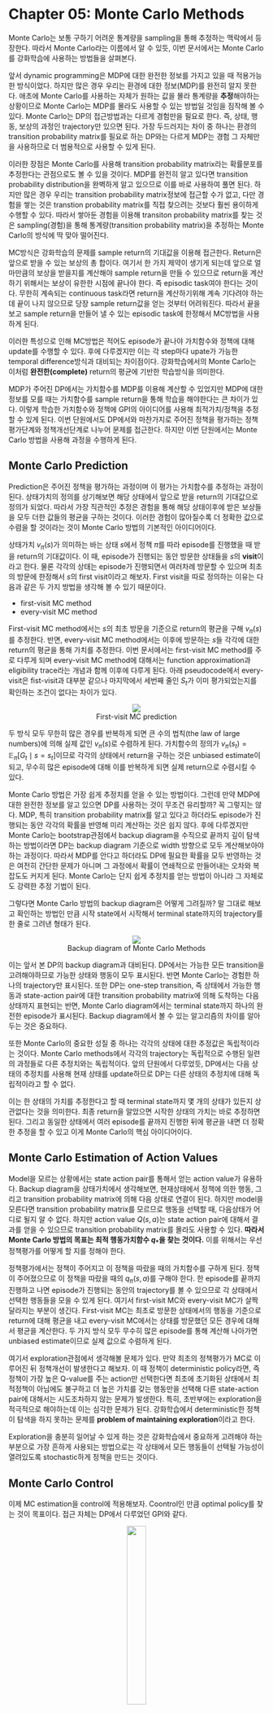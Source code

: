 # Chapter 05: Monte Carlo Methods

Monte Carlo는 보통 구하기 어려운 통계량을 sampling을 통해 추정하는 맥락에서 등장한다. 따라서 Monte Carlo라는 이름에서 알 수 있듯, 이번 문서에서는 Monte Carlo를 강화학습에 사용하는 방법들을 살펴본다.

앞서 dynamic programming은 MDP에 대한 완전한 정보를 가지고 있을 때 적용가능한 방식이었다. 하지만 많은 경우 우리는 환경에 대한 정보(MDP)를 완전히 알지 못한다. 애초에 Monte Carlo를 사용하는 자체가 원하는 값을 몰라 통계량을 **추정**해야하는 상황이므로 Monte Carlo는 MDP를 몰라도 사용할 수 있는 방법일 것임을 짐작해 볼 수 있다. Monte Carlo는 DP의 접근방법과는 다르게 경험만을 필요로 한다. 즉, 상태, 행동, 보상의 과정인 trajectory만 있으면 된다. 가장 두드러지는 차이 중 하나는 환경의 transition probability matrix를 필요로 하는 DP와는 다르게 MDP는 경험 그 자체만을 사용하므로 더 범용적으로 사용할 수 있게 된다.

이러한 장점은 Monte Carlo를 사용해 transition probability matrix라는 확률분포를 추정한다는 관점으로도 볼 수 있을 것이다. MDP를 완전히 알고 있다면 transition probability distribution을 완벽하게 알고 있으므로 이를 바로 사용하여 풀면 된다. 하지만 많은 경우 우리는 transition probability matrix정보에 접근할 수가 없고, 다만 경험을 쌓는 것은 transtion probability matrix를 직접 찾으려는 것보다 훨씬 용이하게 수행할 수 있다. 따라서 쌓아둔 경험을 이용해 transiton probability matrix를 찾는 것은 sampling(경험)을 통해 통계량(transition probability matrix)을 추정하는 Monte Carlo의 방식에 딱 맞아 떨어진다.

MC방식은 강화학습의 문제를 sample return의 기대값을 이용해 접근한다. Return은 앞으로 받을 수 있는 보상의 총 합이다. 여기서 한 가지 제약이 생기게 되는데 앞으로 얼마만큼의 보상을 받을지를 계산해야 sample return을 만들 수 있으므로 return을 계산하기 위해서는 보상이 유한한 시점에 끝나야 한다. 즉 episodic task여야 한다는 것이다. 무한히 계속되는 continuous task라면 return을 계산하기위해 계속 기다려야 하는데 끝이 나지 않으므로 당장 sample return값을 얻는 것부터 어려워진다. 따라서 끝을 보고 sample return을 만들어 낼 수 있는 episodic task에 한정해서 MC방법을 사용하게 된다.

이러한 특성으로 인해 MC방법은 적어도 episode가 끝나야 가치함수와 정책에 대해 update를 수행할 수 있다. 후에 다루겠지만 이는 각 step마다 upate가 가능한 temporal difference방식과 대비되는 차이점이다. 강화학습에서의 Monte Carlo는 이처럼 **완전한(complete)** return의 평균에 기반한 학습방식을 의미한다.

MDP가 주어진 DP에서는 가치함수를 MDP를 이용해 계산할 수 있었지만 MDP에 대한 정보를 모를 때는 가치함수를 sample return을 통해 학습을 해야한다는 큰 차이가 있다. 이렇게 학습한 가치함수와 정책에 GPI의 아이디어를 사용해 최적가치/정책을 추정할 수 있게 된다. 이번 단원에서도 DP에서와 마찬가지로 주어진 정책을 평가하는 정책평가단계와 정책개선단계로 나누어 문제를 접근한다. 하지만 이번 단원에서는 Monte Carlo 방법을 사용해 과정을 수행하게 된다.

## Monte Carlo Prediction

Prediction은 주어진 정책을 평가하는 과정이며 이 평가는 가치함수를 추정하는 과정이 된다. 상태가치의 정의를 상기해보면 해당 상태에서 앞으로 받을 return의 기대값으로 정의가 되었다. 따라서 가장 직관적인 추정은 경험을 통해 해당 상태이후에 받은 보상들을 모두 더한 값들의 평균을 구하는 것이다. 이러한 경험이 많아질수록 더 정확한 값으로 수렴을 할 것이라는 것이 Monte Carlo 방법의 기본적인 아이디어이다.

상태가치 $v_{\pi}(s)$가 의미하는 바는 상태 $s$에서 정책 $\pi$를 따라 episode를 진행했을 때 받을 return의 기대값이다. 이 때, episode가 진행되는 동안 방문한 상태들을 $s$의 **visit**이라고 한다. 물론 각각의 상태는 episode가 진행되면서 여러차례 방문할 수 있으며 최초의 방문에 한정해서 $s$의 first visit이라고 해보자. First visit을 따로 정의하는 이유는 다음과 같은 두 가지 방법을 생각해 볼 수 있기 때문이다.

* first-visit MC method
* every-visit MC method

First-visit MC method에서는 $s$의 최초 방문을 기준으로 return의 평균을 구해 $v_{\pi}(s)$를 추정한다. 반면, every-visit MC method에서는 이후에 방문하는 $s$들 각각에 대한 return의 평균을 통해 가치를 추정한다. 이번 문서에서는 first-visit MC method를 주로 다루게 되며 every-visit MC method에 대해서는 function approximation과 eligibility trace라는 개념과 함께 이후에 다루게 된다. 아래 pseudocode에서 every-visit은 fist-visit과 대부분 같으나 마지막에서 세번째 줄인 $S_{t}$가 이미 평가되었는지를 확인하는 조건이 없다는 차이가 있다.

<figure align=center>
<img src="assets/images/Chapter05/fv-mc-pred.png"/>
<figcaption>First-visit MC prediction</figcaption>
</figure>

두 방식 모두 무한히 많은 경우를 반복하게 되면 큰 수의 법칙(the law of large numbers)에 의해 실제 값인 $v_{\pi}(s)$로 수렴하게 된다. 가치함수의 정의가 $v_{\pi}(s_{t}) = \mathbb{E}_{\pi} [G_{t} \mid s = s_{t}]$이므로 각각의 상태에서 return을 구하는 것은 unbiased estimate이 되고, 무수히 많은 episode에 대해 이를 반복하게 되면 실제 return으로 수렴시킬 수 있다.

Monte Carlo 방법은 가장 쉽게 추정치를 얻을 수 있는 방법이다. 그런데 만약 MDP에 대한 완전한 정보를 알고 있으면 DP를 사용하는 것이 무조건 유리할까? 꼭 그렇지는 않다. MDP, 특히 transition probability matrix를 알고 있다고 하더라도 episode가 진행되는 동안 각각의 확률을 반영해 미리 계산하는 것은 쉽지 않다. 후에 다루겠지만 Monte Carlo는 bootstrap관점에서 backup diagram을 수직으로 끝까지 깊이 탐색하는 방법이라면 DP는 backup diagram 기준으로 width 방향으로 모두 계산해보아야 하는 과정이다. 따라서 MDP를 안다고 하더라도 DP에 필요한 확률을 모두 반영하는 것은 여전히 간단한 문제가 아니며 그 과정에서 확률이 연쇄적으로 만들어내는 오차와 복잡도도 커지게 된다. Monte Carlo는 단지 쉽게 추정치를 얻는 방법이 아니라 그 자체로도 강력한 추정 기법이 된다.

그렇다면 Monte Carlo 방법의 backup diagram은 어떻게 그려질까? 말 그대로 해보고 확인하는 방법인 만큼 시작 state에서 시작해서 terminal state까지의 trajectory를 한 줄로 그려낸 형태가 된다.

<figure align=center>
<img src="assets/images/Chapter05/mc_backup_diagram.png"/>
<figcaption>Backup diagram of Monte Carlo Methods</figcaption>
</figure>

이는 앞서 본 DP의 backup diagram과 대비된다. DP에서는 가능한 모든 transition을 고려해야하므로 가능한 상태와 행동이 모두 표시된다. 반면 Monte Carlo는 경험한 하나의 trajectory만 표시된다. 또한 DP는 one-step transition, 즉 상태에서 가능한 행동과 state-action pair에 대한 transition probability matrix에 의해 도착하는 다음 상태까지 표현되는 반면, Monte Carlo diagram에서는 terminal state까지 하나의 완전한 episode가 표시된다. Backup diagram에서 볼 수 있는 알고리즘의 차이를 알아두는 것은 중요하다.

또한 Monte Carlo의 중요한 성질 중 하나는 각각의 상태에 대한 추정값은 독립적이라는 것이다. Monte Carlo methods에서 각각의 trajectory는 독립적으로 수행된 일련의 과정들로 다른 추정치와는 독립적이다. 앞의 단원에서 다루었듯, DP에서는 다음 상태의 추정치를 사용해 현재 상태를 update하므로 DP는 다른 상태의 추정치에 대해 독립적이라고 할 수 없다.

이는 한 상태의 가치를 추정한다고 할 때 terminal state까지 몇 개의 상태가 있든지 상관없다는 것을 의미한다. 최종 return을 알았으면 시작한 상태의 가치는 바로 추정하면 된다. 그리고 동일한 상태에서 여러 episode를 끝까지 진행한 뒤에 평균을 내면 더 정확한 추정을 할 수 있고 이게 Monte Carlo의 핵심 아이디어이다.

## Monte Carlo Estimation of Action Values

Model을 모르는 상황에서는 state action pair를 통해서 얻는 action value가 유용하다. Backup diagram을 상태가치에서 생각해보면, 현재상태에서 정책에 의한 행동, 그리고 transition probability matrix에 의해 다음 상태로 연결이 된다. 하지만 model을 모른다면 transition probability matrix를 모르므로 행동을 선택할 때, 다음상태가 어디로 될지 알 수 없다. 하지만 action value $Q(s, a)$는 state action pair에 대해서 결과를 얻을 수 있으므로 transition probability matrix를 몰라도 사용할 수 있다. **따라서 Monte Carlo 방법의 목표는 최적 행동가치함수 $q_{*}$을 찾는 것이다.** 이를 위해서는 우선 정책평가를 어떻게 할 지를 정해야 한다.

정책평가에서는 정책이 주어지고 이 정책을 따랐을 때의 가치함수를 구하게 된다. 정책이 주어졌으므로 이 정책을 따랐을 때의 $q_{\pi}(s,a)$를 구해야 한다. 한 episode를 끝까지 진행하고 나면 episode가 진행되는 동안의 trajectory를 볼 수 있으므로 각 상태에서 선택한 행동들을 모을 수 있게 된다. 여기서 first-visit MC와 every-visit MC가 살짝 달라지는 부분이 생긴다. First-visit MC는 최초로 방문한 상태에서의 행동을 기준으로 return에 대해 평균을 내고 every-visit MC에서는 상태를 방문했던 모든 경우에 대해서 평균을 계산한다. 두 가지 방식 모두 무수히 많은 episode를 통해 계산해 나아가면 unbiased estimate이므로 실제 값으로 수렴하게 된다.

여기서 exploration관점에서 생각해볼 문제가 있다. 만약 최초의 정책평가가 MC로 이루어진 뒤 정책개선이 발생한다고 해보자. 이 때 정책이 deterministic policy라면, 즉 정책이 가장 높은 Q-value를 주는 action만 선택한다면 최초에 초기화된 상태에서 최적정책이 아님에도 불구하고 더 높은 가치를 갖는 행동만을 선택해 다른 state-action pair에 대해서는 시도조차하지 않는 문제가 발생한다. 특히, 초반부에는 exploration을 적극적으로 해야하는데 이는 심각한 문제가 된다. 강화학습에서 deterministic한 정책이 탐색을 하지 못하는 문제를 **problem of maintaining exploration**이라고 한다.

Exploration을 충분히 일어날 수 있게 하는 것은 강화학습에서 중요하게 고려해야 하는 부분으로 가장 흔하게 사용되는 방법으로는 각 상태에서 모든 행동들이 선택될 가능성이 열려있도록 stochastic하게 정책을 만드는 것이다.

## Monte Carlo Control

이제 MC estimation을 control에 적용해보자. Coontrol인 만큼 optimal policy를 찾는 것이 목표이다. 접근 자체는 DP에서 다루었던 GPI와 같다.

<figure align=center>
<img src="assets/images/Chapter05/mc_gpi.png" width=30% height=30%/>
<figcaption></figcaption>
</figure>

GPI는 어떤 정책과 가치함수가 있을 때, 정책에 대한 정책평가를 통해 가치함수를 학습하고 학습된 가치함수를 통해 정책을 개선하는 과정을 반복하면 최적정책과 최적가치함수로 나아갈 수 있음을 말한다.

이번 문서는 MC에 대해 다루므로 이제 GPI에 MC가 어떻게 적용되는지에 초점을 두고 알아보자. 초기정책 $\pi_{0}$가 있다고 할때, GPI의 과정은 다음과 같은 반복이 이루어진다.

$$
\pi_{0} \stackrel{\mathrm{E}}{\longrightarrow} q_{\pi_{0}} \stackrel{\mathrm{I}}{\longrightarrow} \pi_{1} \stackrel{\mathrm{E}}{\longrightarrow} q_{\pi_{1}} \stackrel{\mathrm{I}}{\longrightarrow} \pi_{2} \stackrel{\mathrm{E}}{\longrightarrow} \cdots \stackrel{\mathrm{I}}{\longrightarrow} \pi_{*} \stackrel{\mathrm{E}}{\longrightarrow} q_{*}
$$

정책평가단계에서는 MC Prediction을 사용하게 된다. 완료된 수 많은 episode를 사용해서 각 상태의 가치를 평가할 수 있다. 이러한 반복이 무한히 많아지게 되면 점근적으로 실제 가치함수에 가까워지게 된다. 이론적으로만 가능하지만 주어진 정책에 대해 무한히 많은 episode를 사용해 평가했다고 한다면 정책 $\pi_{k}$에 대한 실제 가치함수 $q_{\pi_k}$를 정확하게 계산할 수 있다.

정책개선은 앞서 평가한 가치함수를 사용해 간단한 greedy policy를 만드는 방법이 있다. 이 때, transition probability matrix를 모르므로 행동가치함수인 $q_{\pi}$를 사용한다. 즉, 어떤 상태 $s$에서 선택하는 행동은 다음과 같이 결정된다.
$$\pi_(s) \doteq \argmax_{a} q(s,a)$$
개선된 정책 $\pi_{k+1}$은 행동가치함수 $q_{\pi_k}$에 대한 greedy policy로 선택한다. Policy improvement theorem에 의해 다음이 성립한다.
$$
\begin{aligned}
q_{\pi_{k}}\left(s, \pi_{k+1}(s)\right) &=q_{\pi_{k}}\left(s, \underset{a}{\arg \max } q_{\pi_{k}}(s, a)\right) \\
&=\max _{a} q_{\pi_{k}}(s, a) \\
& \geq q_{\pi_{k}}\left(s, \pi_{k}(s)\right) \\
& \geq v_{\pi_{k}}(s)
\end{aligned}
$$
따라서 $\pi_{k+1}$은 $\pi_{k}$보다 최소한 같거나 더 좋다는 것이 보장된다. 이러한 성질로 인해 GPI에 따라 시행하면 최적정책과 최적가치로 수렴할 수 있다. 또한 MC methods가 환경에 대한 dynamics를 전혀 모르더라도 sample episode를 활용해 최적정책을 찾을 수 있는 이론적 뒷받침이 된다.

알고리즘을 실제로 적용하기위해서는 정책평가단계에서 무한히 많은 정책평가를 반복하는 걸 현실적인 방법으로 바꾸어야 한다. 가장 간단한 방법 중 하나는 정책평가의 수렴을 간접적으로 확인하는 것으로 추정하는 가치함수 $q_{\pi_k}$의 변화폭이 미리 지정한 매우 작은 값 이하로 될 때까지 반복하는 것이다. 실제로 이렇게 하면 거의 수렴한 상태를 유지할 수 있다는 장점이 있지만 작은 문제에 대해서도 정책평가과정에 들어가는 연산이 많아 최적정책까지 가는데 오래걸리고 실제로 사용할 수준이 되기위해서는 매우 많은 episode에 대해 적용해야한다는 문제가 있다.

다른 방법은 DP에서 다룬 것과 동일한 GPI 방식을 사용하는 것이다. 정책평가를 정해진 반복횟수 만큼만 돌리고 정책개선을 함으로써 추정된 가치함수는 부정확하더라도 더 효율적으로 최적정책을 향해 나아갈 수 있으며 극단적으로 정책평가를 1회만 하고 정책개선을 하는 value iteration도 이러한 방법 중 하나이다. In-place 방식도 생각해 볼 수 있는데, value iteration이 1회를 평가하더라도 모든 상태들에 대해 1회 평가했던 것에 반해 in-place 방식에서는 정책평가와 개선을 모든 상태가 아니라 하나의 상태에 대해 진행한다는 차이가 있다.

MC policy iteration은 기본구조는 이름에서 나타나듯 policy iteration과 같다. 다만 MC 방법을 이용하므로 한 episode가 끝나야 trajectory에 대한 return을 사용할 수 있으므로 epsode단위로 정책평가와 개선이 이루어진다. Monte Carlo with Exploring Starts라고 부르는 이 방식의 pseudocode는 다음과 같다.

<figure align=center>
<img src="assets/images/Chapter05/mc-es.png" width=60% height=60%/>
<figcaption></figcaption>
</figure>

Pseudocode를 자세히 살펴보자. 우선 정책 $\pi$와 행동가치함수 $Q$는 임의의 값으로 초기화 하고 $Q(s,a)$를 저장할 list를 준비한다. Episode마다 반복문을 실행한다. 초기 상태와 행동은은 임의로 sampling한다. 이렇게 얻은 초기 상태와 행동 $S_0$, $A_0$를 정책 $\pi$를 따라가면 trajectory를 생성한다. $T$ step 만큼 진행되고 episode가 끝났다면 $\pi: S_0, A_0, R_1, \ldots, S_{T-1}, A_{T-1}, R_{T}$와 같은 trajectory를 얻게 된다. 이제 이 trajectory를 사용해 정책평가와 개선을 진행한다. Trajectory를 역방향으로 roll out하면서 각 timestep별로 return을 계산한다. Trajectory에서 $S_t, A_t$가 나오지 않는 한 $G$에 $S_t, A_t$ pair의 return을 append하고 해당 state-action pair의 return에 있는 값들의 평균을 사용해 $Q(S_t, A_t)$를 update한다. 그리고 상태가치가 update되었으므로 정책은 update된 상태가치에서 greedy하게 작동하도록 $\argmax_{a}Q(S_t, a)$로 바꾸어 준다. 알고리즘에 exploring starts가 붙은 이유는 0이상의 확률을 갖는 모든 state-action pair가 시작점이 될 수 있기 때문이다.

## Monte Carlo Control without Exploring Starts

앞에서 exploring start를 가정했지만 이는 현실적으로 사용하기 어려운 방식이다. 학습을 위해서는 모든 행동들이 충분히 선택되어 평가될 수 있어야 하는데 이를 위한 방법은 크게 **on-policy**와 **off-policy** 방법 두 가지가 있다. On-policy는 평가 또는 개선하는 정책이 행동을 결정하는 정책과 같은 경우를 말한다. 다시 말해, behavior policy와 target policy가 같은 경우이다. Off policy는 반대로 behvaior policy와 target policy가 다른 경우를 말한다.

앞에서 다룬 Monte Carlo ES 방법은 on-policy 방법에 해당한다. 여기서는 우선 Monte Carlo ES에서 비현실적인 ES를 떼어내는 과정을 살펴본다.

On-policy control에서 정책은 일반적으로 soft하다. Soft 정책의 의미는 모든 정책함수의 결과가 모든 상태, 행동에 대해서 양수를 갖는 경우이다. $(\pi (a \mid s))$ 모든 행동이 선택될 확률이 열려있는 것이다. 그리고 학습이 진행되면서 최적정책쪽으로 정책확률분포가 이동하게 될 것이다. 여기서 제시하는 on-policy 방법은 $\epsilon$-greedy 정책을 사용한다. $\epsilon$의 확률로 random action을 선택하고 $(1-\epsilon)$의 확률로 추저한 행동가치에 대해 greedy한 선택을 한다. 이러한 방식은 매우 간단한 방법이지만 다양한 환경에서 꽤나 유용한 정책임이 확인되었다. 즉, nongreedy로 행동을 선택할 때는 모든 행동공간에서 선택될 가능성이 열려있고 최소한 $\frac{\epsilon}{\lvert \mathcal{A}(\boldsymbol{s}) \rvert}$의 확률은 선택될 가능성이 보장된다. 그리고 greedy한 선택을 하면 nongreedy의 경우까지 포함해 $1-\epsilon + \frac{\epsilon}{\lvert \mathcal{A} (\boldsymbol{s})\rvert}$의 확률을 갖게 된다. $\epsilon$-greedy는 $\epsilon$-soft에 속하는 방법으로 $\pi(a \mid s) \geq \frac{\varepsilon}{|\mathcal{A}(s)|}$를 모든 상태와 공간에 대해 보장해준다.

On-policy Monte Carlo control도 기본적으로는 GPI의 아이디어를 따른다. 여기서는 first-visit MC부터 소개한다. 앞의 MC with ES는 exploring start가 exploration을 보장해주었지만 지금은 ES부분을 떼어내는 것이 목적이므로 ES가 해주던 exploration역할을 해줄 수 있는 대체재를 사용해야한다. 이 대체재로서 위의 $\epsilon$-greedy를 사용하면 exploration을 보장할 수 있게 된다. Pseudocode는 다음과 같다.

<figure align=center>
<img src="assets/images/Chapter05/on-policy_mc_control.png" width=100% height=100%/>
<figcaption></figcaption>
</figure>

Hyperparameter로 exploration할 확률 $\epsilon$을 정의하고 정책은 $\epsilon$-soft로, $Q(s,a)$는 임의의 값으로 초기화한다. Return을 저장할 리스트도 준비한다. MC 방법인 만큼 episode전체를 진행한 뒤 업디이트가 이루어진다. 앞서 정의한 $\epsilon$-soft에 의해 episode를 진행해 trajectory를 얻는다. 앞의 MC방법과 마찬가지로 마지막 상태에서부터 역순으로 return을 계산하기 시작한다. 따라서 역순으로 올 때 timestep $t$에서의 return은 $G \leftarrow \gamma G+R_{t+1}$이다. First-visit MC이므로 $S_{t}, A_{t}$가 trajectory에서 등장할지 않을때까지 이어지는 과정을 반복한다. 계산한 return $G$를 시작할 때 정의한 return table에서 $S_{t}, A_{t}$칸에 기록한다. 그리고 MC이므로 $Q(S_{t}, A_{t})$의 값은 return table의 $(S_t, A_t)$에 해당하는 값들의 평균으로 추정한다. 그리고 timestep $t$의 상태에서 방금 update한 $Q$를 이용해 가장 높은 행동가치를 제공하는 행동을 $A^{*}$로 assign한다. 이제 정책을 update하게 되는데 timestep $t$의 상태에 대한 모든 action을 다음의 규칙에 따라 확률을 정의한다.
$$\pi\left(a \mid S_{t}\right) \leftarrow\left\{\begin{array}{ll}
1-\varepsilon+\varepsilon /\left|\mathcal{A}\left(S_{t}\right)\right| & \text { if } a=A^{*} \\
\varepsilon /\left|\mathcal{A}\left(S_{t}\right)\right| & \text { if } a \neq A^{*}
\end{array}\right.$$
가장 높은 행동가치를 제공한 행동이외에는 $\epsilon/\lvert \mathcal{A}(S_t) \rvert$의 확률을 나누어 갖게 된다.

Policy improvement theorem에 의해 $\pi$에 대해 $\epsilon$-soft 방식이 $q_{\pi}$를 개선하는 것을 보장할 수 있다. $\pi^{\prime}$이 $\epsilon$-greedy라고 해보자. $q_{\pi}(s, \pi^{\prime}(s))$에서 정책 $\pi{\prime}$은 확률적으로 정의된다. 모든 가능한 행동에 대해서 행동가치는 다음과 같이 기댓값의 형태로 표현이 가능하다.

$$q_{\pi}\left(s, \pi^{\prime}(s)\right) =\sum_{a} \pi^{\prime}(a \mid s) q_{\pi}(s, a)$$

앞서 다룬 바에 따라 다음도 성립한다.

$$
\begin{aligned}
q_{\pi}\left(s, \pi^{\prime}(s)\right) &=\sum_{a} \pi^{\prime}(a \mid s) q_{\pi}(s, a) \\
&=\frac{\varepsilon}{|\mathcal{A}(s)|} \sum_{a} q_{\pi}(s, a)+(1-\varepsilon) \max _{a} q_{\pi}(s, a) \tag{5.2} \\
& \geq \frac{\varepsilon}{|\mathcal{A}(s)|} \sum_{a} q_{\pi}(s, a)+(1-\varepsilon) \sum_{a} \frac{\pi(a \mid s)-\frac{\varepsilon}{|\mathcal{A}(s)|}}{1-\varepsilon} q_{\pi}(s, a) \\
&=\frac{\varepsilon}{|\mathcal{A}(s)|} \sum_{a} q_{\pi}(s, a)-\frac{\varepsilon}{|\mathcal{A}(s)|} \sum_{a} q_{\pi}(s, a)+\sum_{a} \pi(a \mid s) q_{\pi}(s, a) \\
&=v_{\pi}(s)
\end{aligned}
$$

따라서 policy imporvement theorem에 의해 $\pi^{\prime} \geq \pi$로 개선을 보장하게 된다. 등호는 최적정책에 도달했을 때이다. 이 등호조건을 증명해보자. 등호조건은 $\pi^{\prime}$과 $\pi$가 $\epsilon$-soft 정책중에서 최적정책일 떄에 한해서 성립한다.

기존환경과 동일한 새로운 환경이 있다고 해보자. 새로운 환경은 기존환경과 동일한 상태와 행동을 갖고 있다고 하자. 이 떄 새로운 환경에서 할 수 있는 최선은 기존환경의 정책을 $\epsilon$-soft로 사용하는 것이다. 새로운 환경에서의 최적가치함수를 각각 $\tilde{v_{*}}$,, $\tilde{q_{*}}$라고 하면 정책 $\pi$는 모든 $\epsilon$-soft 정책들 중에서 $v_{\pi} = \tilde{v_{*}}$일 때 최적정책이 된다. 상태가치 정의에 의해 $\tilde{v_{*}}$는 다음과 같다.
$$\begin{aligned}
\widetilde{v}_{*}(s)=&(1-\varepsilon) \max _{a} \widetilde{q}_{*}(s, a)+\frac{\varepsilon}{|\mathcal{A}(s)|} \sum_{a} \widetilde{q}_{*}(s, a) \\
=&(1-\varepsilon) \max _{a} \sum_{s^{\prime}, r} p\left(s^{\prime}, r \mid s, a\right)\left[r+\gamma \widetilde{v}_{*}\left(s^{\prime}\right)\right] \\
+& \frac{\varepsilon}{|\mathcal{A}(s)|} \sum_{a} \sum_{s^{\prime}, r} p\left(s^{\prime}, r \mid s, a\right)\left[r+\gamma \widetilde{v}_{*}\left(s^{\prime}\right)\right]
\end{aligned}$$
등호는 $\epsilon$-soft 정책 $\pi$가 더 이상 개선되지 않을 때이다. 따라서 가치함수가 최적함수이므로 다음이 성립하며 이는 (5.2)에 의해 다음과 같다.
$$
\begin{aligned}
v_{\pi}(s)=&(1-\varepsilon) \max _{a} q_{\pi}(s, a)+\frac{\varepsilon}{|\mathcal{A}(s)|} \sum_{a} q_{\pi}(s, a) \\
=&(1-\varepsilon) \max _{a} \sum_{s^{\prime}, r} p\left(s^{\prime}, r \mid s, a\right)\left[r+\gamma v_{\pi}\left(s^{\prime}\right)\right] \\
+& \frac{\varepsilon}{|\mathcal{A}(s)|} \sum_{a} \sum_{s^{\prime}, r} p\left(s^{\prime}, r \mid s, a\right)\left[r+\gamma v_{\pi}\left(s^{\prime}\right)\right]
\end{aligned}
$$
최적정책은 유일하므로 $v_{\pi} = \tilde{v_{*}}$이다.

정리하면, $\epsilon$-soft를 정책으로 사용할 때 policy iteration으로 사용할 수 있고 정책의 개선도 보장된다는 것이 핵심이다. $\epsilon$-soft를 사용함으로써 exploring starts를 하지 않아도 된다는 점이 장점이다. 

## Off-policy Prediction via Importance Sampling

모든 control 방법은 다음 두 가지를 동시에 달성하여야 한다.

* 알고있는 최적행동 정보를 통해 행동가치를 학습하여야 한다.
* 모든 행동에 대해서 탐색해(explore) 더 좋은 행동을 찾아야 하므로 최적행동이 아닌 행동에 대한 탐색을 해야한다.

최적행동을 선택하면서 최적행동이외의 다른행동에 대해 탐색할 수 없기 때문에 이 두 가지는 동시에 진행할 수 없는 과정이다. 하지만 두 가지 모두 최적정책을 찾기 위해서는 필수적인 과정이기도 하다. 앞서 다룬 on-policy 방식은 이에 대해 최적 정책이 아닌 현재 정책에 대해 가치함수를 학습하는 방식으로 타협한 방법으로 볼 수 있다. 애초에 최적정책을 찾아야 하는데 최적정책을 사용할 수는 없으므로 불가피한 타협이기는 하다. Target policy와 behavior policy를 따로 두는 방법도 생각해 볼 수 있다. 이 두가지는 Deep RL에서도 자주 등장하는 개념으로 학습을 통해 개선시키는, 즉 최적정책으로 나아가는 정책을 target policy라고 하며, 행동을 만들어내는 정책을 따로 두어 behavior policy라고 한다. Behavior policy에 탐색을 하는 성질을 부여하면 위의 두 가지 목적을 달성할 수 있다. 여기서 on-policy와 구분되는 차이가 발생한다. On-policy는 target policy와 behavior policy가 같았다면, off-policy에서는 target policy와 behavior policy가 달라진다. 그리고 이러한 방식을 off-policy learning이라고 한다.